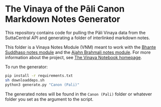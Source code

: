 # The Vinaya of the Pāli Canon Markdown Notes Generator

This repository contains code for pulling the Pāli Vinaya data from the
SuttaCentral API and generating a folder of interlinked markdown notes.

This folder is a Vinaya Notes Module (VNM) meant to work with the
[Bhante Suddhaso notes module](https://github.com/obu-labs/suddhaso-vinaya-notes/)
and the
[Ajahn Brahmali notes module](https://github.com/obu-labs/brahmali-vinaya-notes/).
For more information about the project, see
[The Vinaya Notebook homepage](https://labs.buddhistuniversity.net/vinaya).

To run the generator:
```sh
pip install -r requirements.txt
sh downloaddeps.sh
python3 generate.py "Canon (Pali)"
```

The generated notes will be found in the `Canon (Pali)` folder
or whatever folder you set as the argument to the script.
